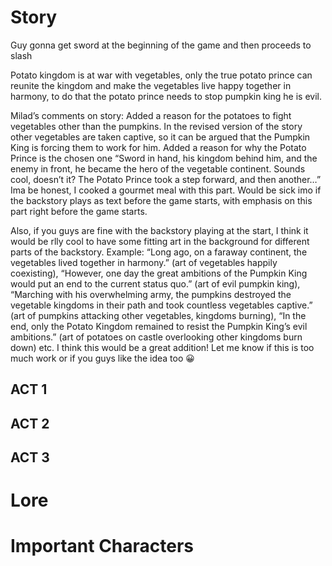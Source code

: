 # Story
Guy gonna get sword at the beginning of the game and then proceeds to slash

Potato kingdom is at war with vegetables, only the true potato prince can reunite the kingdom and make the vegetables live happy together in harmony, to do that the potato prince needs to stop pumpkin king he is evil.

Milad’s comments on story:
Added a reason for the potatoes to fight vegetables other than the pumpkins. In the revised version of the story other vegetables are taken captive, so it can be argued that the Pumpkin King is forcing them to work for him. 
Added a reason for why the Potato Prince is the chosen one 
“Sword in hand, his kingdom behind him, and the enemy in front, he became the hero of the vegetable continent. Sounds cool, doesn’t it? The Potato Prince took a step forward, and then another…” Ima be honest, I cooked a gourmet meal with this part. Would be sick imo if the backstory plays as text before the game starts, with emphasis on this part right before the game starts.

Also, if you guys are fine with the backstory playing at the start, I think it would be rlly cool to have some fitting art in the background for different parts of the backstory.
 Example: “Long ago, on a faraway continent, the vegetables lived together in harmony.” (art of vegetables happily coexisting),
 “However, one day the great ambitions of the Pumpkin King would put an end to the current status quo.” (art of evil pumpkin king),
 “Marching with his overwhelming army, the pumpkins destroyed the vegetable kingdoms in their path and took countless vegetables captive.” (art of pumpkins attacking other vegetables, kingdoms burning),
“In the end, only the Potato Kingdom remained to resist the Pumpkin King’s evil ambitions.” (art of potatoes on castle overlooking other kingdoms burn down) etc. 
I think this would be a great addition! Let me know if this is too much work or if you guys like the idea too 😀 


## ACT 1

## ACT 2

## ACT 3

# Lore

# Important Characters
